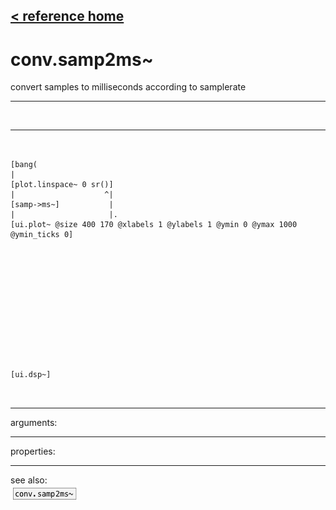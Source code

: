 [< reference home](ceammc_lib.html)
---

# conv.samp2ms~


convert samples to milliseconds according to samplerate

---

<br>


---


```


[bang(
|
[plot.linspace~ 0 sr()]
|                    ^|
[samp->ms~]           |
|                     |.
[ui.plot~ @size 400 170 @xlabels 1 @ylabels 1 @ymin 0 @ymax 1000 @ymin_ticks 0]













[ui.dsp~]

            
```

---
arguments:


---
properties:


---
see also:<br>
[![conv.samp2ms~](img/object_conv.samp2ms~.png)](conv.samp2ms~.html)
